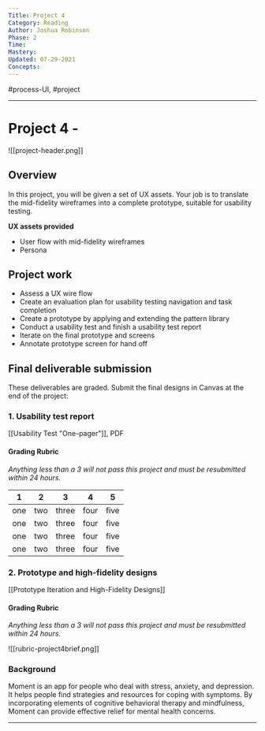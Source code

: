 ```yaml
---
Title: Project 4
Category: Reading
Author: Joshua Robinson 
Phase: 2
Time: 
Mastery: 
Updated: 07-29-2021
Concepts: 
---
```

#process-UI, #project 

---
# Project 4 - 
![[project-header.png]]
## Overview
In this project, you will be given a set of UX assets. Your job is to translate the mid-fidelity wireframes into a complete prototype, suitable for usability testing. 

**UX assets provided**
- User flow with mid-fidelity wireframes
- Persona 

## Project work
- Assess a UX wire flow 
- Create an evaluation plan for usability testing navigation and task completion
- Create a prototype by applying and extending the pattern library 
- Conduct a usability test and finish a usability test report 
- Iterate on the final prototype and screens
- Annotate prototype screen for hand off 

## Final deliverable submission 
These deliverables are graded. Submit the final designs in Canvas at the end of the project:
### 1. Usability test report
[[Usability Test "One-pager"]], PDF

#### Grading Rubric
*Anything less than a 3 will not pass this project and must be resubmitted within 24 hours.*

| 1   | 2   | 3     | 4    | 5    |
| --- | --- | ----- | ---- | ---- |
| one | two | three | four | five | 
| one | two | three | four | five |
| one | two | three | four | five | 
| one | two | three | four | five | 

### 2. Prototype and high-fidelity designs
[[Prototype Iteration and High-Fidelity Designs]]
#### Grading Rubric
*Anything less than a 3 will not pass this project and must be resubmitted within 24 hours.*

![[rubric-project4brief.png]]

### Background
Moment is an app for people who deal with stress, anxiety, and depression. It helps people find strategies and resources for coping with symptoms. By incorporating elements of cognitive behavioral therapy and mindfulness, Moment can provide effective relief for mental health concerns. 



---